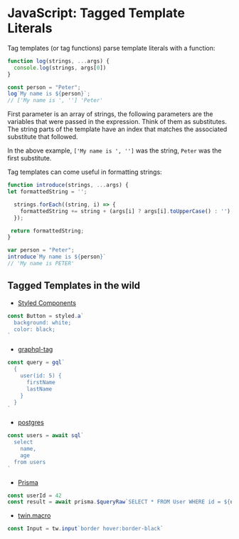# JavaScript: Tagged Template Literals

Tag templates (or tag functions) parse template literals with a function:

```js
function log(strings, ...args) {
  console.log(strings, args[0])
}

const person = "Peter";
log`My name is ${person}`;
// ['My name is ', ''] 'Peter'
```

First parameter is an array of strings, the following parameters are the variables that were passed in the expression. Think of them as substitutes. The string parts of the template have an index that matches the associated substitute that followed.

In the above example, `['My name is ', '']` was the string, `Peter` was the first substitute.

Tag templates can come useful in formatting strings:

```js
function introduce(strings, ...args) {
let formattedString = '';

  strings.forEach((string, i) => {
    formattedString += string + (args[i] ? args[i].toUpperCase() : '');
  });

 return formattedString;
}

var person = "Peter";
introduce`My name is ${person}`
// 'My name is PETER'
```

## Tagged Templates in the wild

- [Styled Components](https://styled-components.com/)

```js
const Button = styled.a`
  background: white;
  color: black;
`
```

- [graphql-tag](https://github.com/apollographql/graphql-tag)

```js
const query = gql`
  {
    user(id: 5) {
      firstName
      lastName
    }
  }
`
```

- [postgres](https://github.com/porsager/postgres)

```js
const users = await sql`
  select
    name,
    age
  from users
`
```

- [Prisma](https://www.prisma.io/docs/concepts/components/prisma-client/raw-database-access)

```js
const userId = 42
const result = await prisma.$queryRaw`SELECT * FROM User WHERE id = ${userId};`
```

- [twin.macro](https://github.com/ben-rogerson/twin.macro)

```js
const Input = tw.input`border hover:border-black`
```
